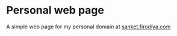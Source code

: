 # Personal web page
A simple web page for my personal domain at [sanket.firodiya.com](sanket.firodiya.com)
